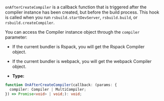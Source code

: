 `onAfterCreateCompiler` is a callback function that is triggered after the compiler instance has been created, but before the build process. This hook is called when you run `rsbuild.startDevServer`, `rsbuild.build`, or `rsbuild.createCompiler`.

You can access the Compiler instance object through the `compiler` parameter:

- If the current bundler is Rspack, you will get the Rspack Compiler object.
- If the current bundler is webpack, you will get the webpack Compiler object.

- **Type:**

```ts
function OnAfterCreateCompiler(callback: (params: {
  compiler: Compiler | MultiCompiler;
}) => Promise<void> | void;): void;
```
